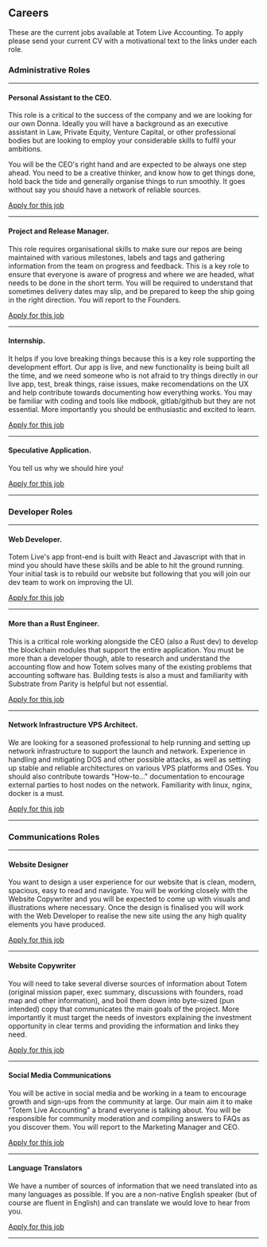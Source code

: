 ## Careers 

These are the current jobs available at Totem Live Accounting. To apply please send your current CV with a motivational text to the links under each role.

### Administrative Roles

---

#### Personal Assistant to the CEO.

This role is a critical to the success of the company and we are looking for our own Donna. Ideally you will have a background as an executive assistant in Law, Private Equity, Venture Capital, or other professional bodies but are looking to employ your considerable skills to fulfil your ambitions.

You will be the CEO's right hand and are expected to be always one step ahead. You need to be a creative thinker, and know how to get things done, hold back the tide and generally organise things to run smoothly. It goes without say you should have a network of reliable sources.

<a href="mailto:jobs@totemaccounting.com?subject=Application for the position of Personal Assistant to the CEO">Apply for this job</a>

---

#### Project and Release Manager.

This role requires organisational skills to make sure our repos are being maintained with various milestones, labels and tags and gathering information from the team on progress and feedback. This is a key role to ensure that everyone is aware of progress and where we are headed, what needs to be done in the short term. You will be required to understand that sometimes delivery dates may slip, and be prepared to keep the ship going in the right direction. You will report to the Founders.

<a href="mailto:jobs@totemaccounting.com?subject=Application for the position of Project and Release Manager">Apply for this job</a>

---

#### Internship.

It helps if you love breaking things because this is a key role supporting the development effort. Our app is live, and new functionality is being built all the time, and we need someone who is not afraid to try things directly in our live app, test, break things, raise issues, make recomendations on the UX and help contribute towards documenting how everything works. You may be familiar with coding and tools like mdbook, gitlab/github but they are not essential. More importantly you should be enthusiastic and excited to learn.

<a href="mailto:jobs@totemaccounting.com?subject=Application for the position of Intern">Apply for this job</a>

---

#### Speculative Application.

You tell us why we should hire you!

<a href="mailto:jobs@totemaccounting.com?subject=Speculative Application">Apply for this job</a>

---

### Developer Roles

---

#### Web Developer.

Totem Live's app front-end is built with React and Javascript with that in mind you should have these skills and be able to hit the ground running. Your initial task is to rebuild our website but following that you will join our dev team to work on improving the UI.

<a href="mailto:jobs@totemaccounting.com?subject=Application for the position of Web Developer">Apply for this job</a>

---

#### More than a Rust Engineer.

This is a critical role working alongside the CEO (also a Rust dev) to develop the blockchain modules that support the entire application. You must be more than a developer though, able to research and understand the accounting flow and how Totem solves many of the existing problems that accounting software has. Building tests is also a must and familiarity with Substrate from Parity is helpful but not essential.

<a href="mailto:jobs@totemaccounting.com?subject=Application for the position of Rust Developer">Apply for this job</a>

---

#### Network Infrastructure VPS Architect.

We are looking for a seasoned professional to help running and setting up network infrastructure to support the launch and network. Experience in handling and mitigating DOS and other possible attacks, as well as setting up stable and reliable architectures on various VPS platforms and OSes. You should also contribute towards "How-to..." documentation to encourage external parties to host nodes on the network. Familiarity with linux, nginx, docker is a must.

<a href="mailto:jobs@totemaccounting.com?subject=Application for the position of Network Infrastructure VPS Architect">Apply for this job</a>

---

### Communications Roles

---

#### Website Designer

You want to design a user experience for our website that is clean, modern, spacious, easy to read and navigate. You will be working closely with the Website Copywriter and you will be expected to come up with visuals and illustrations where necessary. Once the design is finalised you will work with the Web Developer to realise the new site using the any high quality elements you have produced. 

<a href="mailto:jobs@totemaccounting.com?subject=Application for the position of Website Designer">Apply for this job</a>

---

#### Website Copywriter

You will need to take several diverse sources of information about Totem (original mission paper, exec  summary, discussions with founders, road map and other information), and boil them down into byte-sized (pun intended) copy that communicates the main goals of the project. More importantly it must target the needs of investors explaining the investment opportunity in clear terms and providing the information and links they need.

<a href="mailto:jobs@totemaccounting.com?subject=Application for the position of Website Copywriter">Apply for this job</a>

---

#### Social Media Communications

You will be active in social media and be working in a team to encourage growth and sign-ups from the community at large. Our main aim it to make "Totem Live Accounting" a brand everyone is talking about. You  will be responsible for community moderation and compiling answers to FAQs as you discover them. You will report to the Marketing Manager and CEO.

<a href="mailto:jobs@totemaccounting.com?subject=Application for the position of Social Media Communications">Apply for this job</a>

---

#### Language Translators

We have a number of sources of information that we need translated into as many languages as possible. If you are a non-native English speaker (but of course are fluent in English) and can translate we would love to hear from you.

<a href="mailto:jobs@totemaccounting.com?subject=Application for the position of Language Translators">Apply for this job</a>

---